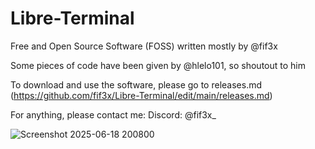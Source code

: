 # Libre-Terminal

Free and Open Source Software (FOSS) written mostly by @fif3x

Some pieces of code have been given by @hlelo101, so shoutout to him

To download and use the software, please go to releases.md (https://github.com/fif3x/Libre-Terminal/edit/main/releases.md)

For anything, please contact me:
Discord: @fif3x_

![Screenshot 2025-06-18 200800](https://github.com/user-attachments/assets/63b62b76-2cfe-4747-ba81-1d1e81e974c1)
